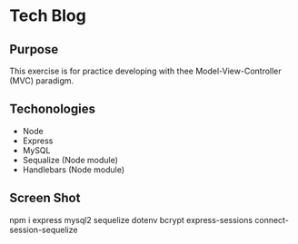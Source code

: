 # Tech Blog

## Purpose
This exercise is for practice developing with thee Model-View-Controller (MVC) paradigm.

## Techonologies
* Node
* Express
* MySQL
* Sequalize (Node module)
* Handlebars (Node module)

## Screen Shot

npm i express mysql2 sequelize dotenv bcrypt express-sessions connect-session-sequelize